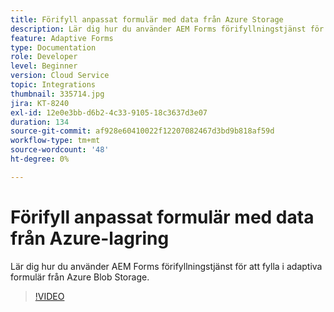 ```yaml
---
title: Förifyll anpassat formulär med data från Azure Storage
description: Lär dig hur du använder AEM Forms förifyllningstjänst för att fylla i adaptiva formulär från Azure Blob Storage.
feature: Adaptive Forms
type: Documentation
role: Developer
level: Beginner
version: Cloud Service
topic: Integrations
thumbnail: 335714.jpg
jira: KT-8240
exl-id: 12e0e3bb-d6b2-4c33-9105-18c3637d3e07
duration: 134
source-git-commit: af928e60410022f12207082467d3bd9b818af59d
workflow-type: tm+mt
source-wordcount: '48'
ht-degree: 0%

---
```


# Förifyll anpassat formulär med data från Azure-lagring

Lär dig hur du använder AEM Forms förifyllningstjänst för att fylla i adaptiva formulär från Azure Blob Storage.

>[!VIDEO](https://video.tv.adobe.com/v/335714?quality=12&learn=on)
